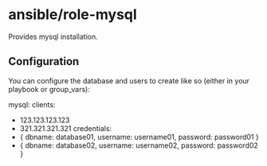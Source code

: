 ansible/role-mysql
==================

Provides mysql installation.

Configuration
-------------

You can configure the database and users to create like so (either in your 
playbook or group_vars):

mysql:
  clients:
  - 123.123.123.123
  - 321.321.321.321
  credentials:
  - {
      dbname: database01,
      username: username01,
      password: password01
    }
  - {
      dbname: database02,
      username: username02,
      password: password02
    }